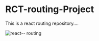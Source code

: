 # RCT-routing-Project
This is a react routing repository.... 



![react-- routing](https://user-images.githubusercontent.com/101393695/198534766-ccfd15ad-cdbd-4534-a2f9-bea6a0b78866.png)
